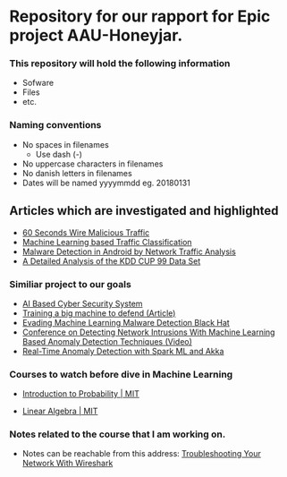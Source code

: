 # Repository for our rapport for Epic project AAU-Honeyjar.

### This repository will hold the following information

* Sofware
* Files
* etc.

### Naming conventions
* No spaces in filenames 
    * Use dash (-)
* No uppercase characters in filenames
* No danish letters in filenames
* Dates will be named yyyymmdd eg. 20180131

## Articles which are investigated and highlighted

- [60 Seconds Wire Malicious Traffic](ahmetturkmen/Honeyjar/blob/master/research-articles/60%20Seconds%20Wire%20Malicious%20Traffic.pdf)
- [Machine Learning based Traffic Classification](ahmetturkmen/Honeyjar/blob/master/research-articles/Machine%20Learning%20based%20Traffic%20Classification.pdf)
- [Malware Detection in Android by Network Traffic Analysis](ahmetturkmen/Honeyjar/blob/master/research-articles/Malware%20Detection%20in%20Android%20by%20Network%20Traffic%20Analysis.pdf)
- [A Detailed Analysis of the KDD CUP 99 Data Set](https://github.com/ahmetturkmen/Honeyjar/blob/master/research-articles/A_Detailed_Analysis_of_the_KDD_CUP_99_Da.pdf)



### Similiar project to our goals
- [AI Based Cyber Security System](https://thehackernews.com/2016/04/artificial-intelligence-cyber-security.html)
- [Training a big machine to defend (Article)](https://people.csail.mit.edu/kalyan/AI2_Paper.pdf)
- [Evading Machine Learning Malware Detection  Black Hat](https://www.blackhat.com/docs/us-17/thursday/us-17-Anderson-Bot-Vs-Bot-Evading-Machine-Learning-Malware-Detection-wp.pdf)
- [Conference on Detecting Network Intrusions With Machine Learning Based Anomaly Detection Techniques (Video)](https://youtu.be/c71gt-I8Lik)
- [Real-Time Anomaly Detection with Spark ML and Akka](https://www.youtube.com/watch?v=Aeg5yEBuqgM)

### Courses to watch before dive in Machine Learning

- [Introduction to Probability | MIT ](https://www.edx.org/course/introduction-probability-science-mitx-6-041x-2)

-  [Linear Algebra | MIT](https://ocw.mit.edu/courses/mathematics/18-06-linear-algebra-spring-2010/)

### Notes related to the course that I am working on.

- Notes can be reachable from this address: [Troubleshooting Your Network With Wireshark](https://1drv.ms/f/s!AufrJhaLfGmqg4UrNR49V6wrAgRy8w)
